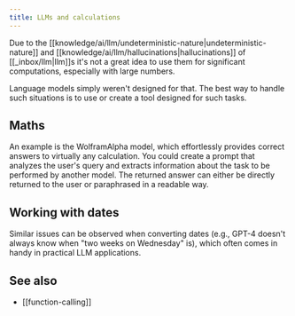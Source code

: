 ```yaml
---
title: LLMs and calculations
---
```


Due to the [[knowledge/ai/llm/undeterministic-nature|undeterministic-nature]] and [[knowledge/ai/llm/hallucinations|hallucinations]] of [[_inbox/llm|llm]]s it's not a great idea to use them for significant computations, especially with large numbers.

Language models simply weren't designed for that. The best way to handle such situations is to use or create a tool designed for such tasks.

## Maths

An example is the WolframAlpha model, which effortlessly provides correct answers to virtually any calculation. You could create a prompt that analyzes the user's query and extracts information about the task to be performed by another model. The returned answer can either be directly returned to the user or paraphrased in a readable way.

## Working with dates

Similar issues can be observed when converting dates (e.g., GPT-4 doesn't always know when "two weeks on Wednesday" is), which often comes in handy in practical LLM applications.

## See also

- [[function-calling]]
